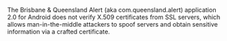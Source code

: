 The Brisbane & Queensland Alert (aka com.queensland.alert) application 2.0 for Android does not verify X.509 certificates from SSL servers, which allows man-in-the-middle attackers to spoof servers and obtain sensitive information via a crafted certificate.